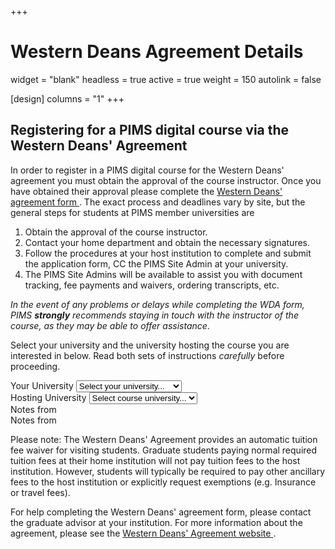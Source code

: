 +++
# Western Deans Agreement Details
widget = "blank"
headless = true
active = true
weight = 150
autolink = false

[design]
  columns = "1"
+++

## Registering for a PIMS digital course via the Western Deans' Agreement

In order to register in a PIMS digital course for the Western Deans' agreement
you must obtain the approval of the course instructor.  Once you have obtained
their approval please complete the <a target="_blank"
href="https://www.wcdgs.ca/_files/ugd/b23610_b61254c69f984b3389f41a6ebbddb94d.pdf">Western
Deans' agreement form <i class="fas fa-file-pdf" aria-hidden="true"></i></a>.
The exact process and deadlines vary by site, but the general steps for students
at PIMS member universities are

1. Obtain the approval of the course instructor.
1. Contact your home department and obtain the necessary signatures.
1. Follow the procedures at your host institution to complete and submit the
   application form, CC the PIMS Site Admin at your university.
1. The PIMS Site Admins will be available to assist you with document tracking,
   fee payments and waivers, ordering transcripts, etc.

_In the event of any problems or delays while completing the WDA form, PIMS
**strongly** recommends staying in touch with the instructor of the course, as
they may be able to offer assistance_.

Select your university and the university hosting the course you are interested
in below. Read both sets of instructions _carefully_ before proceeding.

<form class="p-3">
  <div class="form-group">
    <div class="row">
      <div class="col-6">
        <label for="firstUniversity">Your University</label>
        <select class="form-control" id="firstUniversity">
          <option value="" disabled selected>Select your university...</option>
          <option value="ua">UAlberta</option>
          <option value="ubc">UBC</option>
          <option value="ubco">UBC Okanagan Campus</option>
          <option value="uc">UCalgary</option>
          <option value="ul">ULethbridge</option>
          <option value="um">UManitoba</option>
          <option value="ur">URegina</option>
          <option value="us">USaskatchewan</option>
          <option value="sfu">SFU</option>
          <option value="uv">UVic</option>
        </select>
      </div>
      <div class="col-6">
        <label for="secondUniversity">Hosting University</label>
        <select class="form-control" id="secondUniversity">
          <option value="" disabled selected>Select course university...</option>
          <option value="ua">UAlberta</option>
          <option value="ubc">UBC</option>
          <option value="ubco">UBC Okanagan Campus</option>
          <option value="uc">UCalgary</option>
          <option value="ul">ULethbridge</option>
          <option value="um">UManitoba</option>
          <option value="ur">URegina</option>
          <option value="us">USaskatchewan</option>
          <option value="sfu">SFU</option>
          <option value="uv">UVic</option>
        </select>
      </div>
    </div>
  </div>
  <div class="form-group" id="otherFieldGroupDiv">
    <div class="row">
      <div class="col-6">
        <div id="firstUniversityNotes">Notes from <span></span></div>
      </div>
      <div class="col-6">
        <div id="secondUniversityNotes">Notes from <span></span></div>
      </div>
    </div>
  </div>
</form>




Please note: The Western Deans' Agreement provides an automatic tuition fee waiver
for visiting students.  Graduate students paying normal required tuition fees at
their home institution will not pay tuition fees to the host institution.
However, students will typically be required to pay other ancillary fees to
the host institution or explicitly request exemptions (e.g.  Insurance or travel
fees).


For help completing the Western Deans' agreement form, please contact the
graduate advisor at your institution.  For more information about the agreement,
please see the <a target="_blank"
href="https://www.wcdgs.ca/western-deans-agreement">Western Deans' Agreement
website <i class="fas fa-external-link-alt"></i></a>.
